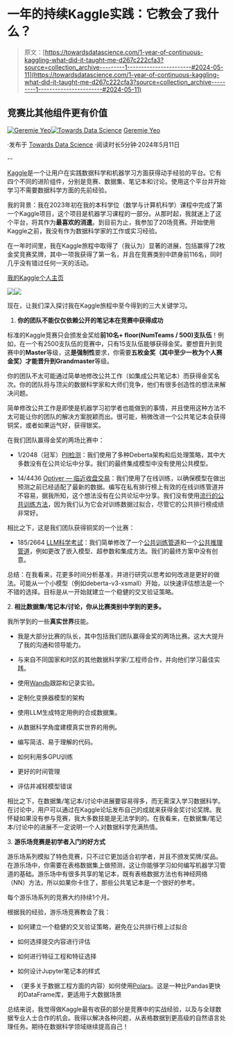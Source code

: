 # 一年的持续Kaggle实践：它教会了我什么？

> 原文：[https://towardsdatascience.com/1-year-of-continuous-kaggling-what-did-it-taught-me-d267c222cfa3?source=collection_archive---------1-----------------------#2024-05-11](https://towardsdatascience.com/1-year-of-continuous-kaggling-what-did-it-taught-me-d267c222cfa3?source=collection_archive---------1-----------------------#2024-05-11)

## 竞赛比其他组件更有价值

[](https://medium.com/@geremieyeo?source=post_page---byline--d267c222cfa3--------------------------------)[![Geremie Yeo](../Images/d218b1be15725937f7e70b6db49cb184.png)](https://medium.com/@geremieyeo?source=post_page---byline--d267c222cfa3--------------------------------)[](https://towardsdatascience.com/?source=post_page---byline--d267c222cfa3--------------------------------)[![Towards Data Science](../Images/a6ff2676ffcc0c7aad8aaf1d79379785.png)](https://towardsdatascience.com/?source=post_page---byline--d267c222cfa3--------------------------------) [Geremie Yeo](https://medium.com/@geremieyeo?source=post_page---byline--d267c222cfa3--------------------------------)

·发布于 [Towards Data Science](https://towardsdatascience.com/?source=post_page---byline--d267c222cfa3--------------------------------) ·阅读时长5分钟·2024年5月11日

--

[Kaggle](https://www.kaggle.com/)是一个让用户在实践数据科学和机器学习方面获得动手经验的平台。它有四个不同的进阶组件，分别是竞赛、数据集、笔记本和讨论。使用这个平台并开始学习不需要数据科学方面的先前经验。

我的背景：我在2023年初在我的本科学位（数学与计算机科学）课程中完成了第一个Kaggle项目，这个项目是机器学习课程的一部分。从那时起，我就迷上了这个平台，将其作为**最喜欢的消遣**。到目前为止，我参加了20场竞赛。开始使用Kaggle之前，我没有作为数据科学家的工作或实习经验。

在一年时间里，我在Kaggle旅程中取得了（我认为）显著的进展，包括赢得了2枚金奖竞赛奖牌，其中一项我获得了第一名，并且在竞赛类别中跻身前116名，同时几乎没有错过任何一天的活动。

[我的Kaggle个人主页](https://www.kaggle.com/yeoyunsianggeremie)

![](../Images/e919c5318c1a0d336047ed28f21b0232.png)![](../Images/6d05e765021b51e73713d913d93bc87c.png)

现在，让我们深入探讨我在Kaggle旅程中至今得到的三大关键学习。

1.  **你的团队不能仅仅依赖公开的笔记本在竞赛中获得成功**

标准的Kaggle竞赛只会颁发金奖给**前10名+ floor(NumTeams / 500)支队伍**！例如，在一个有2500支队伍的竞赛中，只有15支队伍能够获得金奖。要想晋升到竞赛中的**Master**等级，这**是强制性**要求，你需要**五枚金奖（其中至少一枚为个人赛金奖）**才能晋升到**Grandmaster**等级。

你的团队不太可能通过简单地修改公共工作（如集成公共笔记本）而获得金奖名次。你的团队将与顶尖的数据科学家和大师们竞争，他们有很多创造性的想法来解决问题。

简单修改公共工作是即使是机器学习初学者也能做到的事情，并且使用这种方法不太可能让你的团队的解决方案脱颖而出。很可能，稍微改进一个公共笔记本会获得铜奖，或者如果运气好，获得银奖。

在我们团队赢得金奖的两场比赛中：

+   1/2048（冠军）[PII检测](https://www.kaggle.com/competitions/pii-detection-removal-from-educational-data/overview)：我们使用了多种Deberta架构和后处理策略，其中大多数没有在公共论坛中分享。我们的最终集成模型中没有使用公共模型。

+   14/4436 [Optiver — 临近收盘交易](https://www.kaggle.com/competitions/optiver-trading-at-the-close/overview)：我们使用了在线训练，以确保模型在做出预测之前已经适配了最新的数据。编写在私有排行榜上有效的在线训练管道并不容易，据我所知，这个想法没有在公共论坛中分享。我们没有使用[流行的公共训练方法](https://www.kaggle.com/code/verracodeguacas/fold-cv)，因为我们认为它会对训练数据过拟合，尽管它的公共排行榜成绩非常好。

相比之下，这是我们团队获得铜奖的一个比赛：

+   185/2664 [LLM科学考试](https://www.kaggle.com/competitions/kaggle-llm-science-exam)：我们简单修改了一个[公共训练管道](https://www.kaggle.com/code/cdeotte/how-to-train-open-book-model-part-1)和一个[公共推理管道](https://www.kaggle.com/code/mbanaei/86-2-with-only-270k-articles)，例如更改了嵌入模型、超参数和集成方法。我们的最终方案中没有创意。

总结：在我看来，花更多时间分析基准，并进行研究以思考如何改进是更好的做法。可能从一个小模型（例如deberta-v3-xsmall）开始，以快速评估想法是一个不错的选择。目标是从一开始就建立一个稳健的交叉验证策略。

2\. **相比数据集/笔记本/讨论，你从比赛类别中学到的更多。**

我所学到的一些**真实世界**技能。

+   我是大部分比赛的队长，其中包括我们团队赢得金奖的两场比赛。这大大提升了我的沟通和领导能力。

+   与来自不同国家和时区的其他数据科学家/工程师合作，并向他们学习最佳实践。

+   使用[Wandb](https://wandb.ai/site)跟踪和记录实验。

+   定制化变换器模型的架构

+   使用LLM生成特定用例的合成数据集。

+   从数据科学角度建模真实世界的用例。

+   编写简洁、易于理解的代码。

+   如何利用多GPU训练

+   更好的时间管理

+   评估并减轻模型错误

相比之下，在数据集/笔记本/讨论中进展要容易得多，而无需深入学习数据科学。在讨论中，用户可以通过在Kaggle论坛发布自己的成就来获得金奖讨论奖牌。我怀疑如果没有参与竞赛，我大多数技能是无法学到的。在我看来，在数据集/笔记本/讨论中的进展不一定说明一个人对数据科学充满热情。

3\. **游乐场竞赛是初学者入门的好方式**

游乐场系列模拟了特色竞赛，只不过它更加适合初学者，并且不颁发奖牌/奖品。在游乐场中，你需要在表格数据集上做预测，这让你能够学习如何编写机器学习管道的基础。游乐场中有很多共享的笔记本，既有表格数据方法也有神经网络（NN）方法，所以如果你卡住了，那些公共笔记本是一个很好的参考。

每个游乐场系列的竞赛大约持续1个月。

根据我的经验，游乐场竞赛教会了我：

+   如何建立一个稳健的交叉验证策略，避免在公共排行榜上过拟合

+   如何选择提交内容进行评估

+   如何进行特征工程和特征选择

+   如何设计Jupyter笔记本的样式

+   （更多关于数据工程方面的内容）如何使用[Polars](https://pola.rs/)。这是一种比Pandas更快的DataFrame库，更适用于大数据场景

总结来说，我觉得做Kaggle最有收获的部分是竞赛中的实战经验，以及与全球数据专业人士合作的机会。我得以解决各种问题，从表格数据到更高级的自然语言处理任务。期待在数据科学领域继续提高自己！
